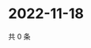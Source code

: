 # 2022-11-18

共 0 条

<!-- BEGIN WEIBO -->
<!-- 最后更新时间 Fri Nov 18 2022 09:26:48 GMT+0800 (China Standard Time) -->

<!-- END WEIBO -->
